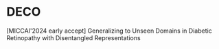 # DECO
[MICCAI'2024 early accept] Generalizing to Unseen Domains in Diabetic Retinopathy with Disentangled Representations
